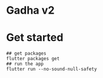 # Gadha v2

# Get started

```
## get packages
flutter packages get
## run the app
flutter run --no-sound-null-safety
```
